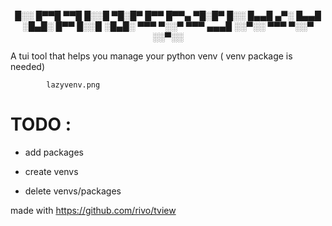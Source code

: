 <p style="text-align:center">
█░░ █▀▀█ ▀▀█ █░░█ ▀█░█▀ █▀▀ █▀▀▄ ▀█░█▀ 
█░░ █▄▄█ ▄▀░ █▄▄█ ░█▄█░ █▀▀ █░░█ ░█▄█░ 
▀▀▀ ▀░░▀ ▀▀▀ ▄▄▄█ ░░▀░░ ▀▀▀ ▀░░▀ ░░▀░░</p>

A tui tool that helps you manage your python venv ( venv package is needed)





            lazyvenv.png
          


# TODO :
- add packages
- create venvs

- delete venvs/packages



made with https://github.com/rivo/tview

